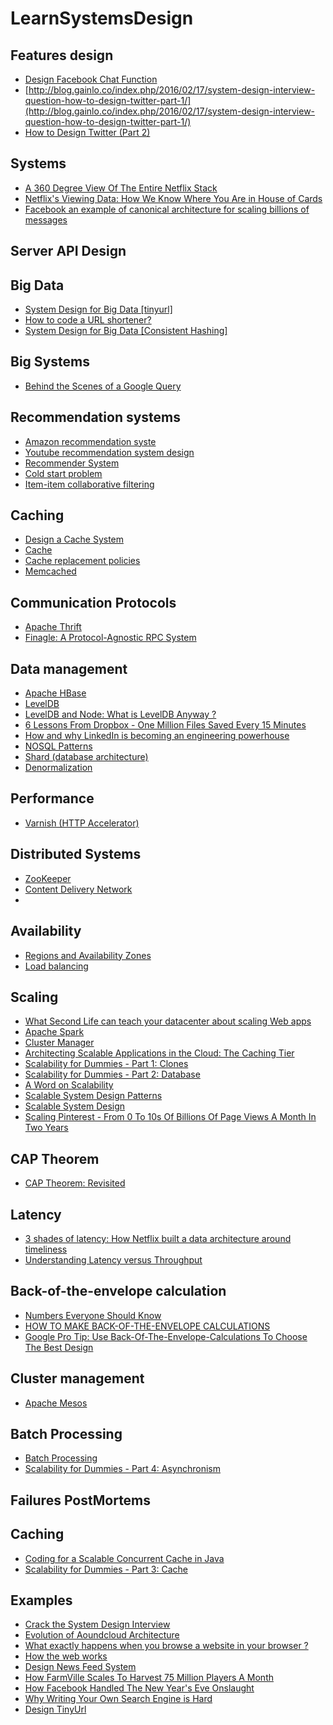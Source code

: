 
# LearnSystemsDesign

## Features design
* [Design Facebook Chat Function](http://blog.gainlo.co/index.php/2016/04/19/design-facebook-chat-function/)
* [http://blog.gainlo.co/index.php/2016/02/17/system-design-interview-question-how-to-design-twitter-part-1/](http://blog.gainlo.co/index.php/2016/02/17/system-design-interview-question-how-to-design-twitter-part-1/)
* [How to Design Twitter (Part 2)](http://blog.gainlo.co/index.php/2016/02/24/system-design-interview-question-how-to-design-twitter-part-2/)

## Systems
* [A 360 Degree View Of The Entire Netflix Stack](http://highscalability.com/blog/2015/11/9/a-360-degree-view-of-the-entire-netflix-stack.html)
* [Netflix's Viewing Data: How We Know Where You Are in House of Cards](http://techblog.netflix.com/2015/01/netflixs-viewing-data-how-we-know-where.html)
* [Facebook an example of canonical architecture for scaling billions of messages](http://highscalability.com/blog/2011/5/17/facebook-an-example-canonical-architecture-for-scaling-billi.html)

## Server API Design 

## Big Data 
* [System Design for Big Data [tinyurl]](http://n00tc0d3r.blogspot.fr/2013/09/big-data-tinyurl.html)
* [How to code a URL shortener?](http://stackoverflow.com/questions/742013/how-to-code-a-url-shortener)
* [System Design for Big Data [Consistent Hashing]](http://n00tc0d3r.blogspot.co.uk/2013/09/big-data-consistent-hashing.html)

## Big Systems 
* [Behind the Scenes of a Google Query](http://blogoscoped.com/archive/2008-07-08-n70.html)

## Recommendation systems
* [Amazon recommendation syste](http://stackoverflow.com/questions/2323768/how-does-the-amazon-recommendation-feature-work)
* [Youtube recommendation system design](http://blog.gainlo.co/index.php/2016/05/24/design-a-recommendation-system/)
* [Recommender System](https://en.wikipedia.org/wiki/Recommender_system)
* [Cold start problem](https://en.wikipedia.org/wiki/Cold_start)
* [Item-item collaborative filtering](https://en.wikipedia.org/wiki/Item-item_collaborative_filtering)

## Caching
* [Design a Cache System](http://blog.gainlo.co/index.php/2016/05/17/design-a-cache-system/)
* [Cache](https://en.wikipedia.org/wiki/Cache_(computing))
* [Cache replacement policies](https://en.wikipedia.org/wiki/Cache_replacement_policies)
* [Memcached](https://en.wikipedia.org/wiki/Memcached)

## Communication Protocols
* [Apache Thrift](https://en.wikipedia.org/wiki/Apache_Thrift)
* [Finagle: A Protocol-Agnostic RPC System](https://blog.twitter.com/2011/finagle-a-protocol-agnostic-rpc-system)

## Data management 
* [Apache HBase](https://en.wikipedia.org/wiki/Apache_HBase)
* [LevelDB](https://en.wikipedia.org/wiki/LevelDB)
* [LevelDB and Node: What is LevelDB Anyway ?](http://dailyjs.com/post/leveldb-and-node-1)
* [6 Lessons From Dropbox - One Million Files Saved Every 15 Minutes](http://highscalability.com/blog/2011/3/14/6-lessons-from-dropbox-one-million-files-saved-every-15-minu.html)
* [How and why LinkedIn is becoming an engineering powerhouse](https://gigaom.com/2013/03/03/how-and-why-linkedin-is-becoming-an-engineering-powerhouse/)
* [NOSQL Patterns](http://horicky.blogspot.fr/2009/11/nosql-patterns.html)
* [Shard (database architecture)](https://en.wikipedia.org/wiki/Shard_(database_architecture))
* [Denormalization](https://en.wikipedia.org/wiki/Denormalization)

## Performance
* [Varnish (HTTP Accelerator)](https://en.wikipedia.org/wiki/Varnish_(software))

## Distributed Systems 
* [ZooKeeper](https://en.wikipedia.org/wiki/Apache_ZooKeeper)
* [Content Delivery Network](https://en.wikipedia.org/wiki/Content_delivery_network)
*
## Availability
* [Regions and Availability Zones](https://blog.rackspace.com/aws-101-regions-availability-zones)
* [Load balancing](https://en.wikipedia.org/wiki/Load_balancing_(computing))

## Scaling 
* [What Second Life can teach your datacenter about scaling Web apps](https://arstechnica.com/business/2010/02/what-second-life-can-teach-all-companies-about-scaling-web-apps/)
* [Apache Spark](https://en.wikipedia.org/wiki/Apache_Spark)
* [Cluster Manager](https://en.wikipedia.org/wiki/Cluster_manager)
* [Architecting Scalable Applications in the Cloud: The Caching Tier](http://www.rightscale.com/blog/enterprise-cloud-strategies/architecting-scalable-applications-cloud-caching-tier)
* [Scalability for Dummies - Part 1: Clones](http://www.lecloud.net/post/7295452622/scalability-for-dummies-part-1-clones)
* [Scalability for Dummies - Part 2: Database](http://www.lecloud.net/post/7994751381/scalability-for-dummies-part-2-database)
* [A Word on Scalability](http://www.allthingsdistributed.com/2006/03/a_word_on_scalability.html)
* [Scalable System Design Patterns](http://horicky.blogspot.fr/2010/10/scalable-system-design-patterns.html)
* [Scalable System Design](http://horicky.blogspot.fr/2008/02/scalable-system-design.html)
* [Scaling Pinterest - From 0 To 10s Of Billions Of Page Views A Month In Two Years](http://highscalability.com/blog/2013/4/15/scaling-pinterest-from-0-to-10s-of-billions-of-page-views-a.html)

## CAP Theorem 
* [CAP Theorem: Revisited](http://robertgreiner.com/2014/08/cap-theorem-revisited/)

## Latency
* [3 shades of latency: How Netflix built a data architecture around timeliness](https://gigaom.com/2013/03/28/3-shades-of-latency-how-netflix-built-a-data-architecture-around-timeliness/)
* [Understanding Latency versus Throughput](https://community.cadence.com/cadence_blogs_8/b/sd/archive/2010/09/13/understanding-latency-vs-throughput)

## Back-of-the-envelope calculation
* [Numbers Everyone Should Know](https://everythingisdata.wordpress.com/2009/10/17/numbers-everyone-should-know/)
* [HOW TO MAKE BACK-OF-THE-ENVELOPE CALCULATIONS](http://book.bionumbers.org/how-to-make-back-of-the-envelope-calculations/)
* [Google Pro Tip: Use Back-Of-The-Envelope-Calculations To Choose The Best Design](http://highscalability.com/blog/2011/1/26/google-pro-tip-use-back-of-the-envelope-calculations-to-choo.html)

## Cluster management 
* [Apache Mesos](https://en.wikipedia.org/wiki/Apache_Mesos)

## Batch Processing
* [Batch Processing](https://en.wikipedia.org/wiki/Batch_processing)
* [Scalability for Dummies - Part 4: Asynchronism](http://www.lecloud.net/post/9699762917/scalability-for-dummies-part-4-asynchronism)

## Failures PostMortems

## Caching 
* [Coding for a Scalable Concurrent Cache in Java](https://shreyask.wordpress.com/2013/09/21/coding-for-a-scalable-concurrent-cache-in-java/)
* [Scalability for Dummies - Part 3: Cache](http://www.lecloud.net/post/9246290032/scalability-for-dummies-part-3-cache)

## Examples
* [Crack the System Design Interview](http://www.puncsky.com/blog/2016/02/14/crack-the-system-design-interview/)
* [Evolution of Aoundcloud Architecture](https://developers.soundcloud.com/blog/evolution-of-soundclouds-architecture)
* [What exactly happens when you browse a website in your browser ?](http://superuser.com/questions/31468/what-exactly-happens-when-you-browse-a-website-in-your-browser)
* [How the web works](https://github.com/vasanthk/how-web-works)
* [Design News Feed System](http://blog.gainlo.co/index.php/2016/03/29/design-news-feed-system-part-1-system-design-interview-questions/)
* [How FarmVille Scales To Harvest 75 Million Players A Month](http://highscalability.com/blog/2010/2/8/how-farmville-scales-to-harvest-75-million-players-a-month.html)
* [How Facebook Handled The New Year's Eve Onslaught](http://highscalability.com/blog/2012/1/4/how-facebook-handled-the-new-years-eve-onslaught.html)
* [Why Writing Your Own Search Engine is Hard](http://queue.acm.org/detail.cfm?id=988407)
* [Design TinyUrl](http://n00tc0d3r.blogspot.co.uk/2013/09/big-data-tinyurl.html)
